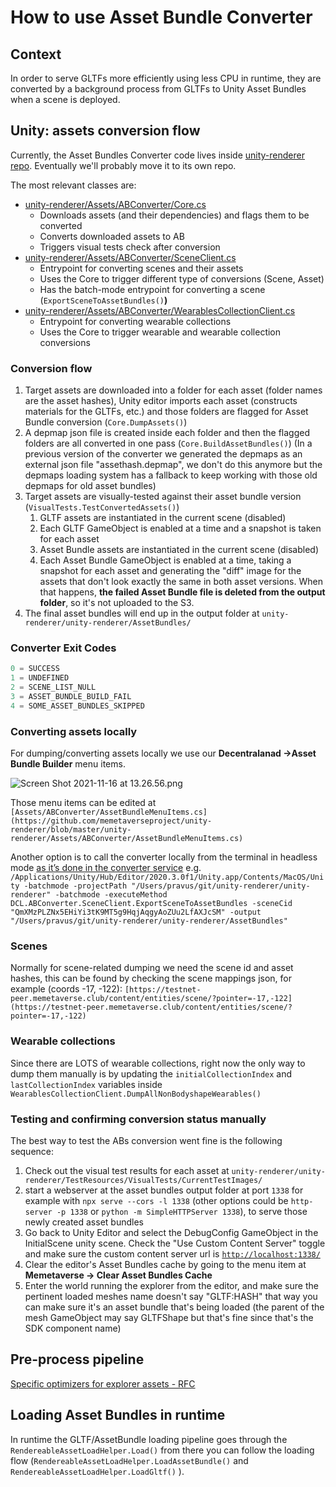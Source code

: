 # How to use Asset Bundle Converter

## Context

In order to serve GLTFs more efficiently using less CPU in runtime, they are converted by a background process from GLTFs to Unity Asset Bundles when a scene is deployed.

## Unity: assets conversion flow

Currently, the Asset Bundles Converter code lives inside [unity-renderer repo](https://github.com/memetaverseproject/unity-renderer). Eventually we'll probably move it to its own repo.

The most relevant classes are:

- [unity-renderer/Assets/ABConverter/Core.cs](https://github.com/memetaverseproject/unity-renderer/blob/master/unity-renderer/Assets/ABConverter/Core.cs)
    - Downloads assets (and their dependencies) and flags them to be converted
    - Converts downloaded assets to AB
    - Triggers visual tests check after conversion
- [unity-renderer/Assets/ABConverter/SceneClient.cs](https://github.com/memetaverseproject/unity-renderer/blob/master/unity-renderer/Assets/ABConverter/SceneClient.cs)
    - Entrypoint for converting scenes and their assets
    - Uses the Core to trigger different type of conversions (Scene, Asset)
    - Has the batch-mode entrypoint for converting a scene (`ExportSceneToAssetBundles()`**)**
- [unity-renderer/Assets/ABConverter/WearablesCollectionClient.cs](https://github.com/memetaverseproject/unity-renderer/blob/master/unity-renderer/Assets/ABConverter/WearablesCollectionClient.cs)
    - Entrypoint for converting wearable collections
    - Uses the Core to trigger wearable and wearable collection conversions

### Conversion flow

1. Target assets are downloaded into a folder for each asset (folder names are the asset hashes), Unity editor imports each asset (constructs materials for the GLTFs, etc.) and those folders are flagged for Asset Bundle conversion (`Core.DumpAssets()`)
2. A depmap json file is created inside each folder and then the flagged folders are all converted in one pass (`Core.BuildAssetBundles()`) (In a previous version of the converter we generated the depmaps as an external json file "assethash.depmap", we don't do this anymore but the depmaps loading system has a fallback to keep working with those old depmaps for old asset bundles)
3. Target assets are visually-tested against their asset bundle version (`VisualTests.TestConvertedAssets()`)
    1. GLTF assets are instantiated in the current scene (disabled)
    2. Each GLTF GameObject is enabled at a time and a snapshot is taken for each asset
    3. Asset Bundle assets are instantiated in the current scene (disabled)
    4. Each Asset Bundle GameObject is enabled at a time, taking a  snapshot for each asset and generating the "diff" image for the assets that don't look exactly the same in both asset versions. When that happens, **the failed Asset Bundle file is deleted from the output folder**, so it's not uploaded to the S3.
4. The final asset bundles will end up in the output folder at `unity-renderer/unity-renderer/AssetBundles/`

### Converter Exit Codes

```jsx
0 = SUCCESS
1 = UNDEFINED
2 = SCENE_LIST_NULL
3 = ASSET_BUNDLE_BUILD_FAIL
4 = SOME_ASSET_BUNDLES_SKIPPED
```

### Converting assets locally

For dumping/converting assets locally we use our **Decentralanad →Asset Bundle Builder** menu items.

![Screen Shot 2021-11-16 at 13.26.56.png](how-to-use-asset-bundle-coverter/Screen_Shot_2021-11-16_at_13.26.56.png)

Those menu items can be edited at `[Assets/ABConverter/AssetBundleMenuItems.cs](https://github.com/memetaverseproject/unity-renderer/blob/master/unity-renderer/Assets/ABConverter/AssetBundleMenuItems.cs)`

Another option is to call the converter locally from the terminal in headless mode [as it’s done in the converter service](https://github.com/memetaverseproject/unity-renderer/blob/master/convert-asset-bundles.sh) e.g. `/Applications/Unity/Hub/Editor/2020.3.0f1/Unity.app/Contents/MacOS/Unity -batchmode -projectPath "/Users/pravus/git/unity-renderer/unity-renderer" -batchmode -executeMethod DCL.ABConverter.SceneClient.ExportSceneToAssetBundles -sceneCid "QmXMzPLZNx5EHiYi3tK9MT5g9HqjAqgyAoZUu2LfAXJcSM" -output "/Users/pravus/git/unity-renderer/unity-renderer/AssetBundles"`

### Scenes

Normally for scene-related dumping we need the scene id and asset hashes, this can be found by checking the scene mappings json, for example (coords -17, -122): `[https://testnet-peer.memetaverse.club/content/entities/scene/?pointer=-17,-122](https://testnet-peer.memetaverse.club/content/entities/scene/?pointer=-17,-122)`

### Wearable collections

Since there are LOTS of wearable collections, right now the only way to dump them manually is by updating the  `initialCollectionIndex` and `lastCollectionIndex` variables inside `WearablesCollectionClient.DumpAllNonBodyshapeWearables()`

### Testing and confirming conversion status manually

The best way to test the ABs conversion went fine is the following sequence:

1. Check out the visual test results for each asset at `unity-renderer/unity-renderer/TestResources/VisualTests/CurrentTestImages/`
2. start a webserver at the asset bundles output folder at port `1338` for example with `npx serve --cors -l 1338` (other options could be `http-server -p 1338` or `python -m SimpleHTTPServer 1338`), to serve those newly created asset bundles
3. Go back to Unity Editor and select the DebugConfig GameObject in the InitialScene unity scene. Check the "Use Custom Content Server" toggle and make sure the custom content server url is [`http://localhost:1338/`](http://localhost:1338/)
4. Clear the editor's Asset Bundles cache by going to the menu item at **Memetaverse → Clear Asset Bundles Cache**
5. Enter the world running the explorer from the editor, and make sure the pertinent loaded meshes name doesn't say "GLTF:HASH" that way you can make sure it's an asset bundle that's being loaded (the parent of the mesh GameObject may say GLTFShape but that's fine since that's the SDK component name)

## Pre-process pipeline

[Specific optimizers for explorer assets - RFC](https://rfc.memetaverse.club/rfc/RFC-8)

## Loading Asset Bundles in runtime

In runtime the GLTF/AssetBundle loading pipeline goes through the `RendereableAssetLoadHelper.Load()` from there you can follow the loading flow (`RendereableAssetLoadHelper.LoadAssetBundle()` and `RendereableAssetLoadHelper.LoadGltf()` ).
